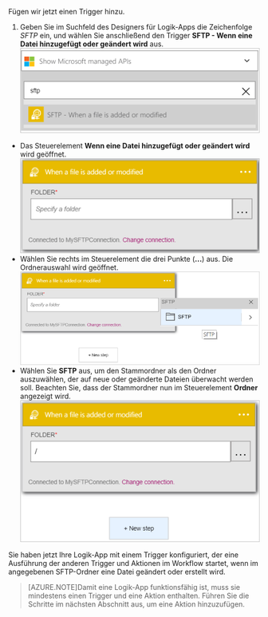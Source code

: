 Fügen wir jetzt einen Trigger hinzu.

1. Geben Sie im Suchfeld des Designers für Logik-Apps die Zeichenfolge *SFTP* ein, und wählen Sie anschließend den Trigger **SFTP - Wenn eine Datei hinzugefügt oder geändert wird** aus.  
![SFTP-Trigger – Abbildung 1](./media/connectors-create-api-sftp/trigger-1.png)  
- Das Steuerelement **Wenn eine Datei hinzugefügt oder geändert wird** wird geöffnet.  
![SFTP-Trigger – Abbildung 2](./media/connectors-create-api-sftp/trigger-2.png)  
- Wählen Sie rechts im Steuerelement die drei Punkte (**...**) aus. Die Ordnerauswahl wird geöffnet.  
![SFTP-Trigger – Abbildung 3](./media/connectors-create-api-sftp/action-1.png)  
- Wählen Sie **SFTP** aus, um den Stammordner als den Ordner auszuwählen, der auf neue oder geänderte Dateien überwacht werden soll. Beachten Sie, dass der Stammordner nun im Steuerelement **Ordner** angezeigt wird.  
![SFTP-Trigger – Abbildung 4](./media/connectors-create-api-sftp/action-2.png)  

Sie haben jetzt Ihre Logik-App mit einem Trigger konfiguriert, der eine Ausführung der anderen Trigger und Aktionen im Workflow startet, wenn im angegebenen SFTP-Ordner eine Datei geändert oder erstellt wird.

>[AZURE.NOTE]Damit eine Logik-App funktionsfähig ist, muss sie mindestens einen Trigger und eine Aktion enthalten. Führen Sie die Schritte im nächsten Abschnitt aus, um eine Aktion hinzuzufügen.

<!---HONumber=AcomDC_0727_2016-->
